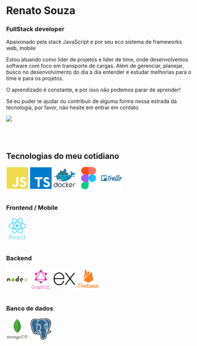 <div><br>
  <h1>Renato Souza</h1>
  <h3>FullStack developer</h2>
  
  <p>Apaixonado pela stack JavaScript e por seu eco sistema de frameworks web, mobile</p>

  <p>Estou atuando como lider de projetos e lider de time, onde desenvolvemos software com foco em transporte de cargas. Além de gerenciar, planejar, busco no desenvolvimento do dia a dia entender e estudar melhorias para o time e para os projetos.</p>

  <p>O aprendizado é constante, e por isso não podemos parar de aprender!<p/>
  <p>Se eu puder te ajudar ou contribuir de alguma forma nessa estrada da tecnologia, por favor, não hesite em entrar em contato.<p/>

<a href="https://www.linkedin.com/in/renato-souza-33422772/" align="center" target="_blank"><img src="https://img.shields.io/badge/-LinkedIn-%230077B5?style=for-the-badge&logo=linkedin&logoColor=white" target="_blank"></a>

</div>

</br>
</br>

<div>
  <h2>Tecnologias do meu cotidiano </h2>
  <div style="display: inline_block;">
    <img align="center" alt="Renato-JavaScript" height="60" width="60" src="https://raw.githubusercontent.com/devicons/devicon/master/icons/javascript/javascript-plain.svg">
    <img align="center" alt="Renato-TypeScript" height="60" width="60" src="https://github.com/devicons/devicon/blob/master/icons/typescript/typescript-original.svg">
    <img align="center" alt="Renato-Docker" height="60" width="60" src="https://github.com/devicons/devicon/blob/master/icons/docker/docker-original-wordmark.svg">
    <img align="center" alt="Renato-Figma" height="60" width="60" src="https://github.com/devicons/devicon/blob/master/icons/figma/figma-original.svg">
    <img align="center" alt="Renato-Trello" height="60" width="60" src="https://github.com/devicons/devicon/blob/master/icons/trello/trello-plain-wordmark.svg">
  </div>

  </br>
  <h3>Frontend / Mobile</h3>
  <div style="display: inline_block;">
    <img align="center" alt="Renato-React" height="60" width="60" src="https://github.com/devicons/devicon/blob/master/icons/react/react-original-wordmark.svg">
  </div>

  </br>
  <h3>Backend</h3>
  <div style="display: inline_block;">
    <img align="center" alt="Renato-NodeJS" height="60" width="60" src="https://github.com/devicons/devicon/blob/master/icons/nodejs/nodejs-original-wordmark.svg">
    <img align="center" alt="Renato-GraphQL" height="60" width="60" src="https://github.com/devicons/devicon/blob/master/icons/graphql/graphql-plain-wordmark.svg">
    <img align="center" alt="Renato-Express" height="60" width="60" src="https://github.com/devicons/devicon/blob/master/icons/express/express-original.svg">
    <img align="center" alt="Renato-Firebase" height="60" width="60" src="https://github.com/devicons/devicon/blob/master/icons/firebase/firebase-plain-wordmark.svg">
  </div>

  </br>
  <h3>Banco de dados</h3>
  <div style="display: inline_block;">
    <img align="center" alt="Renato-MongoBD" height="60" width="60" src="https://github.com/devicons/devicon/blob/master/icons/mongodb/mongodb-original-wordmark.svg">
    <img align="center" alt="Renato-Postgres" height="60" width="60" src="https://github.com/devicons/devicon/blob/master/icons/postgresql/postgresql-original.svg">
  </div>
</div>
